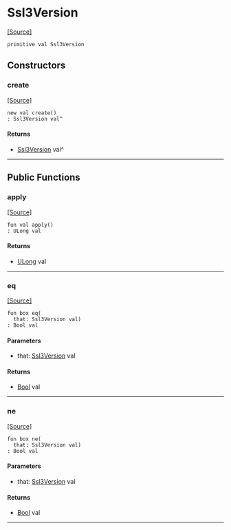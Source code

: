 # Ssl3Version
<span class="source-link">[[Source]](src/net-ssl/ssl_versions.md#L3)</span>
```pony
primitive val Ssl3Version
```

## Constructors

### create
<span class="source-link">[[Source]](src/net-ssl/ssl_versions.md#L3)</span>


```pony
new val create()
: Ssl3Version val^
```

#### Returns

* [Ssl3Version](net-ssl-Ssl3Version.md) val^

---

## Public Functions

### apply
<span class="source-link">[[Source]](src/net-ssl/ssl_versions.md#L3)</span>


```pony
fun val apply()
: ULong val
```

#### Returns

* [ULong](builtin-ULong.md) val

---

### eq
<span class="source-link">[[Source]](src/net-ssl/ssl_versions.md#L3)</span>


```pony
fun box eq(
  that: Ssl3Version val)
: Bool val
```
#### Parameters

*   that: [Ssl3Version](net-ssl-Ssl3Version.md) val

#### Returns

* [Bool](builtin-Bool.md) val

---

### ne
<span class="source-link">[[Source]](src/net-ssl/ssl_versions.md#L3)</span>


```pony
fun box ne(
  that: Ssl3Version val)
: Bool val
```
#### Parameters

*   that: [Ssl3Version](net-ssl-Ssl3Version.md) val

#### Returns

* [Bool](builtin-Bool.md) val

---

